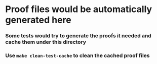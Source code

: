 # Proof files would be automatically generated here

### Some tests would try to generate the proofs it needed and cache them under this directory

### Use `make clean-test-cache` to clean the cached proof files